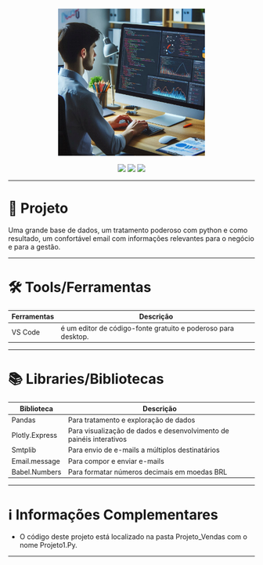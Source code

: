 <p align="center"> <img src="img/vendas.png", width="300px"> </p></img>

<p align="center"><img src="https://img.shields.io/github/languages/top/Anameliti/overview-finances"> <img src="https://img.shields.io/badge/Post-Linkedin-blue"> <img src="https://img.shields.io/github/languages/code-size/Anameliti/overview-finances">
</p>

------
 
# 📌​ Projeto

Uma grande base de dados, um tratamento poderoso com python e como resultado, um confortável email com informações relevantes para o negócio e para a gestão.


--------

# 🛠️​ Tools/Ferramentas

| Ferramentas | Descrição |
| --- | ------------------- |
| VS Code | é um editor de código-fonte gratuito e poderoso para desktop. |

------

# 📚​ Libraries/Bibliotecas

| Biblioteca | Descrição |
| --- | ------------------- |
| Pandas | Para tratamento e exploração de dados  |
| Plotly.Express | Para visualização de dados e desenvolvimento de painéis interativos |
| Smtplib | Para envio de e-mails a múltiplos destinatários |
| Email.message | Para compor e enviar e-mails  |
| Babel.Numbers | Para formatar números decimais em moedas BRL  |

-----

# ℹ️ Informações Complementares

- O código deste projeto está localizado na pasta Projeto_Vendas com o nome Projeto1.Py.


-----

